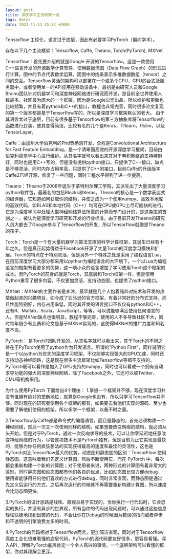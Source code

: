 ```yaml
---
layout: post
title: 深度学习主流框架一览
tags: Notes
date: 2023-11-13 15:33 +0800
---
```


Tensorflow 工程化，语言过于底层，因此有必要学习PyTorch（偏向学术）。

存在以下几个主流框架：Tensorflow, Caffe, Theano, Torch(PyTorch), MXNet

Tensorflow：首先要介绍的就是Google 开源的Tensorflow，这是一款使用C++语言开发的开源数学计算软件，使用数据流图（Data Flow Graph）的形式进行计算。图中的节点代表数学运算，而图中的线条表示多维数据数组（tensor）之间的交互。Tensorflow灵活的架构可以部署在一个或多个CPU、GPU的台式及服务器中，或者使用单一的API应用在移动设备中。最初是由研究人员和Google Brainu团队针对机器学习和深度神经网络进行研究而开发，是目前全世界使用人数最多、社区最为庞大的一个框架，因为是Google公司出品，所以维护和更新也比较频繁，并且有着python和C++的接口，教程也非常完善，同时很多论文复现的第一个版本都是基于Tensorflow写的，所以是深度学习框架默认的老大。
由于其语言太过于底层，目前有很多基于Tensorflow的第三方抽象库将Tensorflow的函数进行封装，使其变得简洁，比较有名的几个是Keras，Tflearn，tfslim，以及TensorLayer。

Caffe：由加州大学伯克利的Phd贾杨清开发，全程是Convolutional Architecture for Fast Feature Embadding，是一个清晰而高效的开源深度学习框架，目前由伯克利视觉学中心进行维护。从其名字就可以看出来其对于卷积网络的支持特别好，同时也是用C++写的，但是没有提供python接口，只提供了C++接口。缺点是不够灵活，同时内存占用率高，只提供了C++的接口，目前Caffe的升级版本Caffe2已经开源，修复了一些问题，同时工程水平得到了进一步提高。

Theano：Theano于2008年诞生于蒙特利尔理工学院，其派生出了大量深度学习python软件包，最著名的包括Blocks和Keras。Theano的核心是一个数学表达式的编译器，它知道如何获取你的结构，并使之成为一个使用numpy、高效本地库的高效代码，如BLAS和本地代码（C++）均可在CPU或GPU上尽可能快的进行。它是为深度学习中处理大型神经网络算法所需的计算而专门设计的，是这类库的首创之一，被认为是深度学习研究和开发的行业标准。由于目前开发Theano的研究人员大都去了Google参与了Tensorflow的开发，所以Tensorflow就像是Theano的孩子。

Torch：Torch是一个有大量机器学习算法支撑的科学计算框架，其诞生已经有十年之久，但是真正起势得益于Facebook开源了大量Torch的深度学习模块和扩展。Torch的特点在于特别灵活，但是另外一个特殊之处是采用了编程语言Lua，在目前深度学习大部分都采用以python为编程语言的大环境下，一个以Lua为编程语言的框架有着更多的优势，这一项小众的语言增加了学习使用Torch这个框架的成本。而PyTorch的前身的就是Torch，其底层和Torch框架一样，但是使用Python重写了很多内容，不仅更加灵活，支持动态图，也提供了python接口。

MXNet：MXNet的主要作者是李沐，最早就是几个人抱着纯粹对技术和开发的热情做起来的兴趣项目，如今成了亚马逊的官方框架，有着非常好的分布式支持，而且性能特别好，内存占用率低，同时其开发的语言接口不仅仅有python和C++，还有R、Matlab，Scala，JavaScript，等等，可以说能够满足使用任何语言的人。但是MXNet缺点也很明显，教程不够完善，使用的人不多导致社区不大，同时每年很少有比赛和论文是基于MXNet实现的，这使得MXNet的推广力度和知名度不高。

PyTorch： 是Torch7团队开发的，从其名字就可以看出来，其于Torch的不同之处在于PyTorch使用了python作为开发语言。所谓的"Python First"，同样说明它是一个以python为优先的深度学习框架，不仅能够实现强大的GPU加速，同时还支持动态神经网路，这是现在很多主流框架比如Tensorflow等都不支持的。
PyTorch既可以看作是加入了GPU支持的numpy，同时也可以看成一个拥有自动求导功能的强大的深度神经网络，除了Facebook之外，它还可以被Twitter、CMU等机构采用。


为什么使用PyTorch
下面给出4个理由：
1.掌握一个框架并不够，现在深度学习并没有谁拥有绝对的垄断地位，就算是Google也没有，所以只学习Tensorflow并不够。同时现在的研究者使用各个框架的都有，如果要去看他们实现的源码，至少也需要了解他们使用的框架，所以多学一个框架，以备不时之需。

2.Tensorflow与Caffe都是命令式的编程语言，而且是静态的，首先必须构建一个神经网络，然后一次又一次使用同样的结构，如果想要改变网络的结构，就必须从头开始。但是对于PyTorch，通过一次反向求导的技术，可以让你零延迟地任意改变神经网络的行为，尽管这项技术不是PyTorch独有，但是目前为止它实现是最快的，能够为你任何疯狂想法的实现获得最高的速度和最佳的灵活性，这也是PyTorch对比Tensorflow最大的优势。动态图和静态图的区别：TensorFlow 使用静态图，这意味着我们先定义计算图，然后不断使用它，而在 PyTorch 中，每次都会重新构建一个新的计算图；对于使用者来说，两种形式的计算图有着非常大的区别，同时静态图和动态图都有他们各自的优点，比如动态图比较方便debug，使用者能够用任何他们喜欢的方式进行debug，同时非常直观，而静态图是通过先定义后运行的方式，之后再次运行的时候就不再需要重新构建计算图，所以速度会比动态图更快。

3.PyTorch的设计思路是线性、直观且易于实现的，当你执行一行代码时，它会忠实的执行，并没有异步的世界观，所有当你的代码出现问题时，可以通过这些信息轻松快捷地找到出错的代码，不会让你在Debug的时候因为错误的指向或者异步和不透明的引擎浪费太多的时间。

4.PyTorch的代码相对于Tensorflow而言，更加简洁直观，同时对于Tensorflow高度工业化很难看懂的底层代码，PyTorch的源代码要友好很多，更容易看懂。深入API，理解PyTorch底层肯定一个令人高兴的事情。一个底层架构可以看懂的框架，你对其理解会更深。

